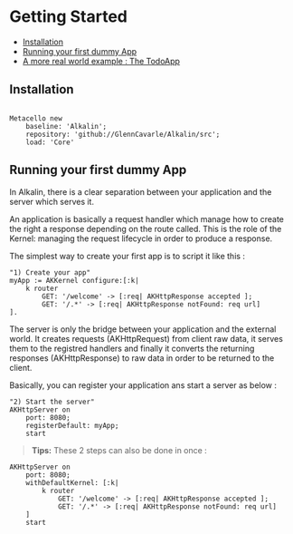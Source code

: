 # Getting Started

* [Installation](#installation)
* [Running your first dummy App](#running-your-first-dummy-app)
* [A more real world example : The TodoApp](todoapp.md)


## Installation

```smalltalk

Metacello new
    baseline: 'Alkalin';
    repository: 'github://GlennCavarle/Alkalin/src';
    load: 'Core'

```

## Running your first dummy App

In Alkalin, there is a clear separation between your application and the server which serves it.  
 
An application is basically a request handler which manage how to create the right a response depending on the route called. This is the role of the Kernel: managing the request lifecycle in order to produce a response.

The simplest way to create your first app is to script it like this :

```smalltalk
"1) Create your app"
myApp := AKKernel configure:[:k| 
    k router
        GET: '/welcome' -> [:req| AKHttpResponse accepted ];
        GET: '/.*' -> [:req| AKHttpResponse notFound: req url]
].
```

The server is only the bridge between your application and the external world. It creates requests (AKHttpRequest) from client raw data, it serves them to the registred handlers and finally it converts the returning responses (AKHttpResponse) to raw data in order to be returned to the client.

Basically, you can register your application ans start a server as below :

```smalltalk
"2) Start the server"
AKHttpServer on
    port: 8080;
    registerDefault: myApp;
    start
```


> **Tips:** These 2 steps can also be done in once :  

```smalltalk
AKHttpServer on
    port: 8080;
    withDefaultKernel: [:k| 
        k router
            GET: '/welcome' -> [:req| AKHttpResponse accepted ];
            GET: '/.*' -> [:req| AKHttpResponse notFound: req url]  
    ]
    start
```
